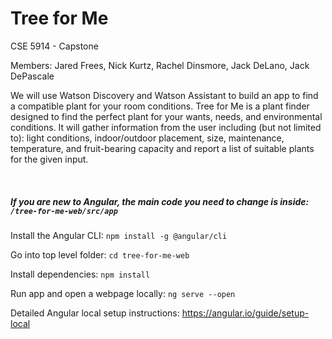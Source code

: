 # Tree for Me

CSE 5914 - Capstone

Members:
Jared Frees, 
Nick Kurtz, 
Rachel Dinsmore, 
Jack DeLano, 
Jack DePascale

We will use Watson Discovery and Watson Assistant to build an app to find a compatible plant for your room conditions. Tree for Me is a plant finder designed to find the perfect plant for your wants, needs, and environmental conditions. It will gather information from the user including (but not limited to): light conditions, indoor/outdoor placement, size, maintenance, temperature, and fruit-bearing capacity and report a list of suitable plants for the given input.

</br>

##### If you are new to Angular, the main code you need to change is inside: `/tree-for-me-web/src/app`


Install the Angular CLI:
`npm install -g @angular/cli`

Go into top level folder:
`cd tree-for-me-web`

Install dependencies:
`npm install`

Run app and open a webpage locally:
`ng serve --open`

Detailed Angular local setup instructions: https://angular.io/guide/setup-local
